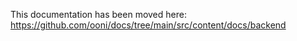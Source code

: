 This documentation has been moved here: https://github.com/ooni/docs/tree/main/src/content/docs/backend
